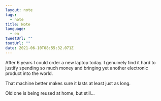 ```yaml
---
layout: note
tags:
  - note
title: Note
language:
  - en
tweetUrl: ""
tootUrl: ""
date: 2021-06-10T08:55:32.071Z
---
```

After 6 years I could order a new laptop today. I genuinely find it hard to justify spending so much money and bringing yet another electronic product into the world. 

That machine better makes sure it lasts at least just as long.

Old one is being reused at home, but still...